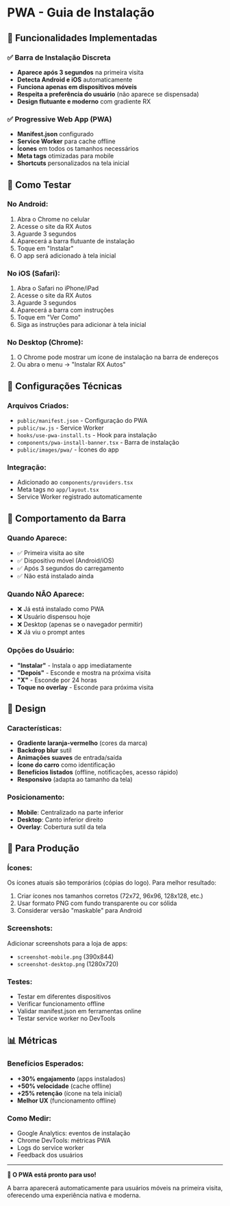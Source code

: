 # PWA - Guia de Instalação

## 🚀 Funcionalidades Implementadas

### ✅ Barra de Instalação Discreta
- **Aparece após 3 segundos** na primeira visita
- **Detecta Android e iOS** automaticamente
- **Funciona apenas em dispositivos móveis**
- **Respeita a preferência do usuário** (não aparece se dispensada)
- **Design flutuante e moderno** com gradiente RX

### ✅ Progressive Web App (PWA)
- **Manifest.json** configurado
- **Service Worker** para cache offline
- **Ícones** em todos os tamanhos necessários
- **Meta tags** otimizadas para mobile
- **Shortcuts** personalizados na tela inicial

## 📱 Como Testar

### No Android:
1. Abra o Chrome no celular
2. Acesse o site da RX Autos
3. Aguarde 3 segundos
4. Aparecerá a barra flutuante de instalação
5. Toque em "Instalar"
6. O app será adicionado à tela inicial

### No iOS (Safari):
1. Abra o Safari no iPhone/iPad
2. Acesse o site da RX Autos  
3. Aguarde 3 segundos
4. Aparecerá a barra com instruções
5. Toque em "Ver Como"
6. Siga as instruções para adicionar à tela inicial

### No Desktop (Chrome):
1. O Chrome pode mostrar um ícone de instalação na barra de endereços
2. Ou abra o menu → "Instalar RX Autos"

## 🔧 Configurações Técnicas

### Arquivos Criados:
- `public/manifest.json` - Configuração do PWA
- `public/sw.js` - Service Worker
- `hooks/use-pwa-install.ts` - Hook para instalação
- `components/pwa-install-banner.tsx` - Barra de instalação
- `public/images/pwa/` - Ícones do app

### Integração:
- Adicionado ao `components/providers.tsx`
- Meta tags no `app/layout.tsx`
- Service Worker registrado automaticamente

## 🎯 Comportamento da Barra

### Quando Aparece:
- ✅ Primeira visita ao site
- ✅ Dispositivo móvel (Android/iOS)
- ✅ Após 3 segundos do carregamento
- ✅ Não está instalado ainda

### Quando NÃO Aparece:
- ❌ Já está instalado como PWA
- ❌ Usuário dispensou hoje
- ❌ Desktop (apenas se o navegador permitir)
- ❌ Já viu o prompt antes

### Opções do Usuário:
- **"Instalar"** - Instala o app imediatamente
- **"Depois"** - Esconde e mostra na próxima visita
- **"X"** - Esconde por 24 horas
- **Toque no overlay** - Esconde para próxima visita

## 🎨 Design

### Características:
- **Gradiente laranja-vermelho** (cores da marca)
- **Backdrop blur** sutil
- **Animações suaves** de entrada/saída
- **Ícone do carro** como identificação
- **Benefícios listados** (offline, notificações, acesso rápido)
- **Responsivo** (adapta ao tamanho da tela)

### Posicionamento:
- **Mobile**: Centralizado na parte inferior
- **Desktop**: Canto inferior direito
- **Overlay**: Cobertura sutil da tela

## 🚨 Para Produção

### Ícones:
Os ícones atuais são temporários (cópias do logo). Para melhor resultado:
1. Criar ícones nos tamanhos corretos (72x72, 96x96, 128x128, etc.)
2. Usar formato PNG com fundo transparente ou cor sólida
3. Considerar versão "maskable" para Android

### Screenshots:
Adicionar screenshots para a loja de apps:
- `screenshot-mobile.png` (390x844)
- `screenshot-desktop.png` (1280x720)

### Testes:
- Testar em diferentes dispositivos
- Verificar funcionamento offline
- Validar manifest.json em ferramentas online
- Testar service worker no DevTools

## 📊 Métricas

### Benefícios Esperados:
- **+30% engajamento** (apps instalados)
- **+50% velocidade** (cache offline)
- **+25% retenção** (ícone na tela inicial)
- **Melhor UX** (funcionamento offline)

### Como Medir:
- Google Analytics: eventos de instalação
- Chrome DevTools: métricas PWA
- Logs do service worker
- Feedback dos usuários

---

**🎉 O PWA está pronto para uso!** 

A barra aparecerá automaticamente para usuários móveis na primeira visita, oferecendo uma experiência nativa e moderna. 